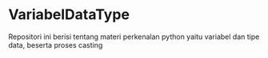 # VariabelDataType
Repositori ini berisi tentang materi perkenalan python yaitu variabel dan tipe data, beserta proses casting
